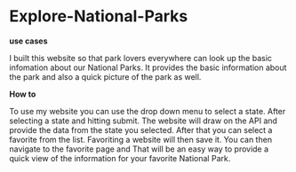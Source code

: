 # Explore-National-Parks

**use cases**

  I built this website so that park lovers everywhere can look up the basic infomation about our National Parks.
  It provides the basic information about the park and also a quick picture of the park as well.
  
  **How to**
  
  To use my website you can use the drop down menu to select a state.  After selecting a state and hitting submit. The website will draw on the API and provide the data from the state you selected.
  After that you can select a favorite from the list.  Favoriting a website will then save it.
  You can then navigate to the favorite page and That will be an easy way to provide a quick view of the information for your favorite National Park.
  
  

